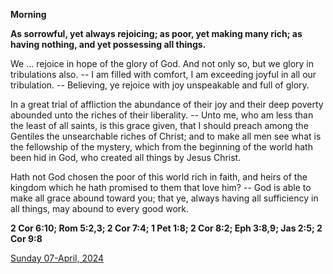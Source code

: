 **Morning**

**As sorrowful, yet always rejoicing; as poor, yet making many rich; as having nothing, and yet possessing all things.**
 
We ... rejoice in hope of the glory of God. And not only so, but we glory in tribulations also. -- I am filled with comfort, I am exceeding joyful in all our tribulation. -- Believing, ye rejoice with joy unspeakable and full of glory.
 
In a great trial of affliction the abundance of their joy and their deep poverty abounded unto the riches of their liberality. -- Unto me, who am less than the least of all saints, is this grace given, that I should preach among the Gentiles the unsearchable riches of Christ; and to make all men see what is the fellowship of the mystery, which from the beginning of the world hath been hid in God, who created all things by Jesus Christ.
 
Hath not God chosen the poor of this world rich in faith, and heirs of the kingdom which he hath promised to them that love him? -- God is able to make all grace abound toward you; that ye, always having all sufficiency in all things, may abound to every good work.  

**2 Cor 6:10; Rom 5:2,3; 2 Cor 7:4; 1 Pet 1:8; 2 Cor 8:2; Eph 3:8,9; Jas 2:5; 2 Cor 9:8**

[Sunday 07-April, 2024](https://t.me/daily_light)
